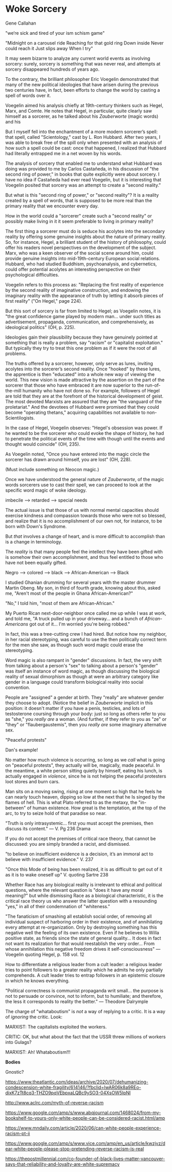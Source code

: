 # Woke Sorcery

Gene Callahan

"we‘re sick and tired of your ism schism game"

"Midnight on a carousel ride
Reaching for that gold ring
Down inside
Never could reach it
Just slips away
When I try"

It may seem bizarre to analyze any current world events as involving sorcery:
surely, sorcery is something that was never real, and attempts at sorcery
disappeared hundreds of years ago.

To the contrary, the brilliant philosopher Eric Voegelin demonstrated that many
of the new political ideologies that have arisen during the previous two
centuries have, in fact, been efforts to change the world by casting a spell of
words over it.

Voegelin aimed his analysis chiefly at 19th-century thinkers such as Hegel,
Marx, and Comte. He notes that Hegel, in particular, quite clearly saw himself
as a sorcerer, as he talked about his *Zauberworte* (magic words) and his



But I myself fell into the enchantment of a more modern
sorcerer’s spell: that spell, called "Scientology," cast by L. Ron Hubbard.
After two years, I was able to break free of the spill only when presented with
an analysis of how such a spell could be cast: once that happened, I realized
that Hubbard had literally entrapped me in a net woven by his words.

The analysis of sorcery that enabled me to understand what Hubbard was doing
was provided to me by Carlos Castañeda, in his discussion of "the second ring
of power," in books that quite explicitly were about sorcery. I have no idea if
Castañeda had ever read Voegelin, but it is interesting that Voegelin posited
that sorcery was an attempt to create a "second reality."
 
But what is this "second ring of power," or "second reality"? It is a reality
created by a spell of words, that is supposed to be more real than the primary
reality that we encounter every day.

How in the world could a "sorcerer" create such a "second reality" or possibly
make living in it it seem preferable to living in primary reality?

The first thing a sorcerer must do is seduce his acolytes into the secondary
reality by offering some genuine insights about the nature of primary reality.
So, for instance, Hegel, a brilliant student of the history of philosophy,
could offer his readers novel perspectives on the development of the subject.
Marx, who was a keen observer of the social scene around him, could provide
genuine insights into mid-19th-century European social relations. Hubbard, who
had studied Buddhism, psychoanalysis, and cybernetics, could offer potential
acolytes an interesting perspective on their psychological difficulties.

Voegelin refers to this process as: "Replacing the first reality of experience
by the second reality of imaginative construction, and endowing the imaginary
reality with the appearance of truth by letting it absorb pieces of first
reality" ("On Hegel," page 224).

But this sort of sorcery is far from limited to Hegel; as Voegelin notes,
it is "the great confidence game played by modern man... under such titles as
advertisement, propaganda, communication, and comprehensively, as ideological
politics" (OH, p. 225).

Ideologies gain their plausibility because they have genuinely pointed at
something that is really a problem, say "racism" or "capitalist exploitation."
But typically they try to treat this one problem as if it were the root of
all problems.

The truths offered by a sorcerer, however, only serve as lures, inviting
acolytes into the sorcerer’s second reality. Once "hooked" by these lures,
the apprentice is then "educated" into a whole new way of viewing the world.
This new vision is made attractive by the assertion on the part of the sorcerer
that those who have embraced it are now superior to the run-of-the-mill
humanity who have not done so. For example, followers of Hegel are told that
they are at the forefront of the historical development of geist. The most
devoted Marxists are assured that they are "the vanguard of the proletariat."
And the devotees of Hubbard were promised that they could become "operating
thetans," acquiring capabilities not available to non-Scientilogists. 

In the case of Hegel, Voegelin observes: "Hegel's obsession was power. If he
wanted to be the sorcerer
who could evoke the shape of history, he had to penetrate the political
events of the time with though until the events and thought would coincide"
(OH, 235).


As Voegelin noted, "Once you have entered into the magic circle the sorcerer
has drawn around himself, you are lost" (OH, 228).



(Must include something on Neocon magic.)


Once we have understood the general nature of *Zauberworte*, of the magic words
sorcerers use to cast their spell, we can proceed to look at the specific word
magic of woke ideology.


imbecile --> retarded --> special needs

The actual issue is that those of us with normal mental capacities should
exercise kindness and compassion towards those who were not so blessed, and
realize that it is no accomplishment of our own not, for instance, to be born
with Down's Syndrome.

But *that* involves a change of heart, and is more
difficult to accomplish than is a change in terminology.

The *reality* is that
many people feel the intellect they have been gifted with is somehow their own
accomplishment, and thus feel entitled to those who have not been equally
gifted.

Negro --> colored --> black --> African-American --> Black


I studied Ghanian drumming for several years with the master drummer Martin
Obeng. My son, in third of fourth grade, knowing about this, asked me, "Aren't
most of the people in Ghana African-American?"

"No," I told him, "most of them are African-African."

My Puerto Rican next-door-neighbor once called me up while I was at work, and
told me, "A truck pulled up in your driveway... and a bunch of
*African-Americans* got out of it... I'm worried you're being robbed."

In fact, this was a tree-cutting crew I had hired. But notice how my neighbor,
in her racial stereotyping, was careful to use the then politically correct
term for the men she saw, as though such word magic could erase the
stereotyping.

Word magic is also rampant in "gender" discussions. In fact, the very shift
from talking about a person's "sex" to talking about a person's "gender" was
itself an instance of word magic, as though discussing the biological reality
of sexual dimorphism as though at were an arbitrary category like gender in a
language could transform biological reality into social convention.


People are "assigned" a gender at birth. They "really" are whatever gender they
choose to adopt. (Notice the belief in *Zauberworte* implicit in this position:
it doesn't matter if you have a penis, testicles, and lots of testosterone
coursing through your body: just so long as others refer to you as "she," you
*really are* a woman. (And further, if they refer to you as "ze" or "they" or
"flaubergaustemis", then you *really are* some imaginary alternative sex.


"Peaceful protests"

Dan's example!

No matter how much violence is occurring, so long as we *call* what is going on
"peaceful protests", they actually will be, magically, made peaceful. In the
meantime, a white person sitting quietly by himself, eating his lunch, is
actually engaged in *violence*, since he is not helping the peaceful protesters
loot stores and burn cars.








Man sits on a moving swing, rising at one moment so high that he feels he can
nearly touch heaven, dipping so low at the next that he Is singed by the flames
of hell. This is what Plato referred to as the metaxy, the "in-between" of
human existence. How great is the temptation, at the top of the arc, to try to
seize hold of that paradise so near.

"Truth is only intrasystemic... first you must accept the premises, then discuss
its content." — V. Pg 236 Drama

If you do not accept the premises of critical race theory, that cannot be
discussed: you are simply branded a racist, and dismissed.

"to believe on insufficient evidence is a decision, it’s an immoral act to
believe with insufficient evidence." V. 237

"Once this Mode of being has been realized, it is as difficult to get out of
it as it is to wake oneself up" V. quoting Sartre 238


Whether Race has any biological reality is irrelevant to ethical and political
questions, where the relevant question is "does it have any moral meaning?" but
while dismissing Race as a biological characteristic, it is the critical race
theory us who answer the latter question with a resounding "yes," in all of
their condemnation of "whiteness."

"The fanaticism of smashing all establish social order, of removing all
individual suspect of harboring order in their existence, and of annihilating
every attempt at re-organization. Only by destroying something has this
negative well the feeling of its own existence. Even if he believes to Willa
positive state, as friends since the state of general quality... It does in fact
not want its realization for that would reestablish the very order... From whose
annihilation this negative freedom drives it self-consciousness" — Voegelin
quoting Hegel, p. 158 vol. 12


How to differentiate a religious leader from a cult leader: a religious leader
tries to point followers to a greater reality which he admits he only partially
comprehends. A cult leader tries to entrap followers in an epistemic closure in
which he knows everything.


"Political correctness is communist propaganda writ small... the purpose is not
to persuade or convince, not to inform, but to humiliate; and therefore, the
less it corresponds to reality the better."
— Theodore Dalrymple

The charge of "whataboutism" is *not* a way of replying to a critic. It is a way of *ignoring* the critic. Look:

MARXIST: The capitalists exploited the workers.

CRITIC: OK, but what about the fact that the USSR threw millions of workers into Gulags?

MARXIST: Ah! Whataboutism!!!


**Bodies**

Gnostic?




https://www.theatlantic.com/ideas/archive/2020/07/dehumanizing-condescension-white-fragility/614146/?fbclid=IwAR06k8a9REo-dixK7zTt8cq3-THZO9pqVEbpxaLQBc9ySO3-04XsOW5IpNI

http://www.aclrc.com/myth-of-reverse-racism

https://www.google.com/amp/s/www.abqjournal.com/1468024/from-my-bookshelf-to-yours-only-white-people-can-be-considered-racist.html/amp



https://www.mndaily.com/article/2020/06/can-white-people-experience-racism-pt-ii


https://www.google.com/amp/s/www.vice.com/amp/en_us/article/kwzjvz/dear-white-people-please-stop-pretending-reverse-racism-is-real


https://thepostmillennial.com/co-founder-of-black-lives-matter-vancouver-says-that-reliability-and-loyalty-are-white-supremacy






